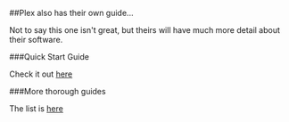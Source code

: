 ##Plex also has their own guide...

Not to say this one isn't great, but theirs will have much more detail about their software.

###Quick Start Guide

Check it out [here](https://support.plex.tv/articles/categories/getting-started/quick-start-guide/)

###More thorough guides

The list is [here](https://support.plex.tv/articles/categories/getting-started/guides/)